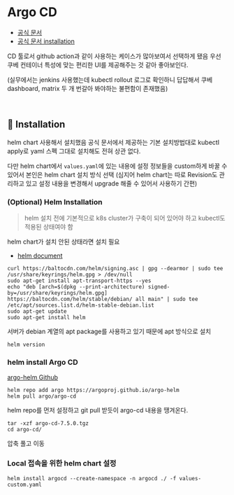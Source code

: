 # Argo CD

- [공식 문서](https://argo-cd.readthedocs.io/en/stable/) 
- [공식 문서 installation](https://argo-cd.readthedocs.io/en/stable/getting_started/)

CD 툴로서 github action과 같이 사용하는 케이스가 많아보여서 선택하게 됐음
우선 쿠베 컨테이너 특성에 맞는 편리한 UI를 제공해주는 것 같아 좋아보인다.

(실무에서는 jenkins 사용했는데 kubectl rollout 로그로 확인하니 답답해서 쿠베 dashboard, matrix 두 개 번갈아 봐야하는 불편함이 존재했음)

<br>

## :pushpin: Installation

helm chart 사용해서 설치했음
공식 문서에서 제공하는 기본 설치방법대로 kubectl apply로 yaml 스펙 그대로 설치해도 전혀 상관 없다.

다만 helm chart에서 `values.yaml`에 있는 내용에 설정 정보들을 custom하게 바꿀 수 있어서 본인은 helm chart 설치 방식 선택
(심지어 helm chart는 따로 Revision도 관리하고 있고 설정 내용을 변경해서 upgrade 해줄 수 있어서 사용하기 간편)

### (Optional) Helm Installation

> helm 설치 전에 기본적으로 k8s cluster가 구축이 되어 있어야 하고 
> kubectl도 적용된 상태여야 함

helm chart가 설치 안된 상태라면 설치 필요
- [helm document](https://helm.sh/docs/intro/install/)



```shell
curl https://baltocdn.com/helm/signing.asc | gpg --dearmor | sudo tee /usr/share/keyrings/helm.gpg > /dev/null
sudo apt-get install apt-transport-https --yes
echo "deb [arch=$(dpkg --print-architecture) signed-by=/usr/share/keyrings/helm.gpg] https://baltocdn.com/helm/stable/debian/ all main" | sudo tee /etc/apt/sources.list.d/helm-stable-debian.list
sudo apt-get update
sudo apt-get install helm
```
서버가 debian 계열의 apt package를 사용하고 있기 때문에 apt 방식으로 설치

```shell
helm version
```

### helm install Argo CD

[argo-helm Github](https://github.com/argoproj/argo-helm/tree/main)

```shell
helm repo add argo https://argoproj.github.io/argo-helm
helm pull argo/argo-cd
```
helm repo를 먼저 설정하고 git pull 받듯이 argo-cd 내용을 땡겨온다.

```shell
tar -xzf argo-cd-7.5.0.tgz
cd argo-cd/
```
압축 풀고 이동

### Local 접속을 위한 helm chart 설정

```shell
helm install argocd --create-namespace -n argocd ./ -f values-custom.yaml
```
